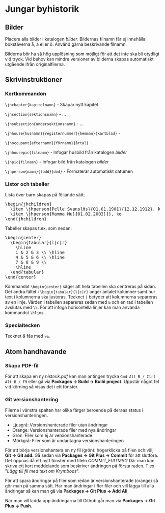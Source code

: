 # Jungar byhistorik

## Bilder

Placera alla bilder i katalogen *bilder*. Bildernas filnamn får ej innehålla bokstäverna å, ä eller ö. Använd gärna beskrivande filnamn.

Bilderna bör ha så hög upplösning som möjligt för att det inte ska bli otydligt vid tryck. Vid behov kan mindre versioner av bilderna skapas automatiskt utgående ifrån originalfilerna.


## Skrivinstruktioner


### Kortkommandon

`\jhchapter{kapitelnamn}` - Skapar nytt kapitel

`\jhsection{sektionsnamn}` - …

`\jhsubsection{undersektionsnamn}` - …

`\jhhouse{husnamn}{registernummer}{hemman}{kartblad}` -

`\jhoccupant{efternamn}{förnamn}{årtal}` -

`\jhhousepic{filnamn}` - Infogar husbild från katalogen *bilder*

`\jhpic{filnamn}` - Infogar bild från katalogen *bilder*

`\jhperson{namn}{född}{död}` - Formaterar automatiskt datumen


### Listor och tabeller

Lista över barn skapas på följande sätt:

<pre>
\begin{jhchildren}
  \item \jhperson{Pelle Svanslös}{01.01.1901}{12.12.1912}, katt
  \item \jhperson{Mamma Mu}{01.02.2003}{}, ko
\end{jhchildren}</pre>

Tabeller skapas t.ex. som nedan:

<pre>
\begin{center}
  \begin{tabular}{l|c|r}
    \hline
    1 & 2 & 3 \\ \hline
    4 & 5 & 6 \\ \hline
    7 & 8 & 9 \\
    \hline
  \end{tabular}
\end{center}</pre>

Kommandot `\begin{center}` säger att hela tabellen ska centreras på sidan. Det andra fältet i `\begin{tabular}{l|c|r}` anger antalet kolumner samt hur text i kolumnerna ska justeras. Tecknet `|` betyder att kolumnerna separeras av en linje. Värden i tabellen separeras sedan med `&` och en rad i tabellen avslutas med `\\`. För att infoga horisontella linjer kan man använda kommandot `\hline`.


### Specialtecken

Tecknet *&* fås med `\&`.


## Atom handhavande

### Skapa PDF-fil

För att skapa en ny *historik.pdf* kan man antingen trycka `Cmd Alt B / Ctrl Alt B / F9` eller gå via **Packages -> Build -> Build project**. Uppstår något fel vid körning så visas det i ett fönster.

### Git versionshantering

Filerna i vänstra spalten har olika färger beroende på deraas status i versionshanteringen.

- Ljusgrå: Versionshanterade filer utan ändringar
- Orange: Versionshanterade filer med nya ändringar
- Grön: Filer som ej är versionshanterade
- Mörkgrå: Filer som är undantagna versionshanteringen

För att börja versionshantera en ny fil (grön): högerklicka på filen och välj **Git -> Git add**. Gå sedan via **Packages -> Git Plus -> Commit** för att slutföra. Det öppnas då ett nytt fönster med titeln *COMMIT_EDITMSG* Där man kan skriva ett kort meddelande som beskriver ändringen på första raden. T.ex. "*Lägg till fil med text om Krymboas*".

För att spara ändringar på filer som redan är versionshanterade (orange) så gör man på samma sätt. Har man ändringar i fler filer och vill lägga till alla ändringar så kan man gå via **Packages -> Git Plus -> Add All**.

När man vill ladda upp ändringarna till Github går man via **Packages -> Git Plus -> Push**.
